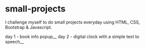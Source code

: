 # small-projects
I challenge myself to do small projects everyday using HTML, CSS, Bootstrap &amp; Javascript.

day 1 - book info popup__
day 2 - digital clock with a simple text to speech__
